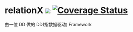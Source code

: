 # relationX ![](https://github.com/simon300000/relationX/workflows/Node%20CI/badge.svg) [![Coverage Status](https://coveralls.io/repos/github/simon300000/relationX/badge.svg?branch=master)](https://coveralls.io/github/simon300000/relationX?branch=master)

由一位 DD 做的 DD(指数据驱动) Framework


